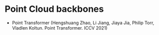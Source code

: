 # Point Cloud backbones

- Point Transformer (Hengshuang Zhao, Li Jiang, Jiaya Jia, Philip Torr, Vladlen Koltun. Point Transformer. ICCV 2021)
